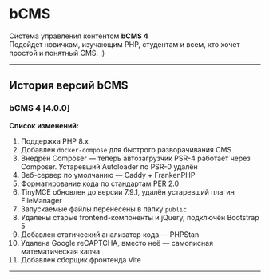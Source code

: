 # bCMS

Система управления контентом **bCMS 4**  
Подойдет новичкам, изучающим PHP, студентам и всем, кто хочет простой и понятный CMS. :)

---

## История версий bCMS

### bCMS 4 [4.0.0]

**Список изменений:**

1. Поддержка PHP 8.x
2. Добавлен `docker-compose` для быстрого разворачивания CMS
3. Внедрён Composer — теперь автозагрузчик PSR-4 работает через Composer. Устаревший Autoloader по PSR-0 удалён
4. Веб-сервер по умолчанию — Caddy + FrankenPHP
5. Форматирование кода по стандартам PER 2.0
6. TinyMCE обновлен до версии 7.9.1, удалён устаревший плагин FileManager
7. Запускаемые файлы перенесены в папку `public`
8. Удалены старые frontend-компоненты и jQuery, подключён Bootstrap 5
9. Добавлен статический анализатор кода — PHPStan
10. Удалена Google reCAPTCHA, вместо неё — самописная математическая капча
11. Добавлен сборщик фронтенда Vite

---